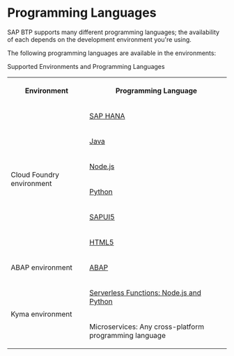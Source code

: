 <!-- loio730d82d3e2054aef84553f636c52ec49 -->

# Programming Languages

SAP BTP supports many different programming languages; the availability of each depends on the development environment you're using.

The following programming languages are available in the environments:

<a name="loio730d82d3e2054aef84553f636c52ec49__table_agk_lwp_jlb"/>Supported Environments and Programming Languages


<table>
<tr>
<th>

Environment



</th>
<th>

Programming Language



</th>
</tr>
<tr>
<td rowspan="6">

Cloud Foundry environment



</td>
<td>

 [SAP HANA](Developing_SAP_HANA_in_the_Cloud_Foundry_Environment_14224d7.md#loio14224d75f6c64b499d189e3ebd131ec2) 



</td>
</tr>
<tr>
<td>

 [Java](Developing_Java_in_the_Cloud_Foundry_Environment_a3f9006.md) 



</td>
</tr>
<tr>
<td>

 [Node.js](Developing_Node.js_in_the_Cloud_Foundry_Environment_3a7a0be.md) 



</td>
</tr>
<tr>
<td>

 [Python](Developing_Python_in_the_Cloud_Foundry_Environment_acf8f49.md) 



</td>
</tr>
<tr>
<td>

 [SAPUI5](Developing_SAPUI5_839cb81.md) 



</td>
</tr>
<tr>
<td>

 [HTML5](Development_c2fec62.md) 



</td>
</tr>
<tr>
<td>

ABAP environment



</td>
<td>

 [ABAP](Development_in_the_ABAP_Environment_31367ef.md) 



</td>
</tr>
<tr>
<td rowspan="2">

Kyma environment



</td>
<td>

 [Serverless Functions: Node.js and Python](Creating_Functions_fe4ba5b.md) 



</td>
</tr>
<tr>
<td>

Microservices: Any cross-platform programming language



</td>
</tr>
</table>

